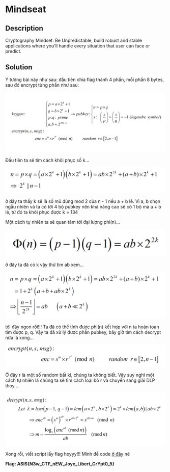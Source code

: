 # Mindseat

## Description

Cryptography Mindset: Be Unpredictable, build robust and stable applications where you'll handle every situation that user can face or predict.

## Solution

Ý tưởng bài này như sau: đầu tiên chia flag thành 4 phần, mỗi phần 8 bytes, sau đó encrypt từng phần như sau:

![](./1.png)

Đầu tiên ta sẽ tìm cách khôi phục số k...

![](./re_k.png)

ở đây ta thấy k sẽ là số mũ đúng mod 2 của n - 1 nếu a + b lẻ. Vì a, b chọn ngẫu nhiên và ta có tới 4 bộ pubkey nên khả năng cao sẽ có 1 bộ mà a + b lẻ, từ đó ta khôi phục được k = 134

Một cách tự nhiên ta sẽ quan tâm tới đại lượng phi(n)...

![](./phi.png)

ở đây ta đã có k vậy thử tìm ab xem...

![](./ab.png)

tới đây ngon rồi!!! Ta đã có thể tính được phi(n) kết hợp với n ta hoàn toàn tìm được p, q. Vậy ta đã xử lý được phần pubkey, bây giờ tìm cách decrypt nữa là xong...

![](./encrypt.png)

Ở đây r là một số random bất kì, chúng ta không biết. Vậy suy nghĩ một cách tự nhiên là chúng ta sẽ tìm cách loại bỏ r và chuyển sang giải DLP thoy...

![](./decrypt.png)

Xong rồi, viết script lấy flag hoyyy!!! Mình đề code [ở đây](./sol.py) nè

**Flag: ASIS{N3w_CTF_nEW_Joye_Libert_CrYpt0_5}**

